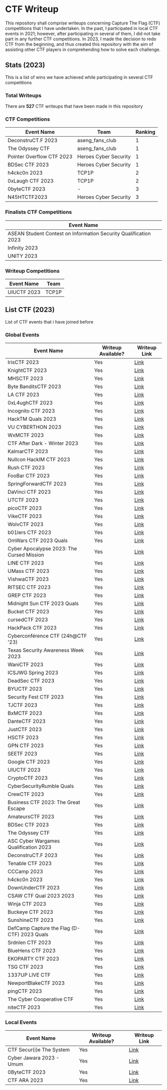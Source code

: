 # CTF Writeup
This repository shall comprise writeups concerning Capture The Flag (CTF) competitions that I have undertaken. In the past, I participated in local CTF events in 2021; however, after participating in several of them, I did not take part in any further CTF competitions. In 2023, I made the decision to redo CTF from the beginning, and thus created this repository with the aim of assisting other CTF players in comprehending how to solve each challenge.

## Stats (2023)
This is a list of wins we have achieved while participating in several CTF competitions

### Total Writeups
There are __527__ CTF writeups that have been made in this repository

### CTF Competitions

| Event Name | Team | Ranking |
| ---------- | ---- | ------- |
| DeconstruCT.F 2023 | aseng_fans_club | 1 |
| The Odyssey CTF | aseng_fans_club | 1 |
| Pointer Overflow CTF 2023 | Heroes Cyber Security | 1 |
| BDSec CTF 2023 | Heroes Cyber Security | 1 |
| h4ckc0n 2023 | TCP1P | 2 |
| 0xLaugh CTF 2023 | TCP1P | 2 |
| 0byteCTF 2023 | - | 3 |
| N45HTCTF2023 | Heroes Cyber Security | 3 |

### Finalists CTF Competitions
| Event Name |
| ---------- |
| ASEAN Student Contest on Information Security Qualification 2023 |
| Infinity 2023 |
| UNITY 2023 |

### Writeup Competitions

| Event Name | Team |
| ---------- | ---- |
| UIUCTF 2023 | TCP1P |

## List CTF  (2023)
List of CTF events that i have joined before

### Global Events
| Event Name | Writeup Available? | Writeup Link |
| ---------- | ------------------ | ------------ |
| IrisCTF 2023 | Yes | [Link](/2023/IrisCTF%202023/) |
| KnightCTF 2023 | Yes	| [Link](/2023/KnightCTF%202023/) |
| MHSCTF 2023  | Yes | [Link](/2023/MHSCTF%202023/) |
| Byte BanditsCTF 2023 | Yes | [Link](/2023/ByteBanditsCTF%202023/) |
| LA CTF 2023 | Yes | [Link](/2023/LA%20CTF%202023/) |
| 0xL4ughCTF 2023 | Yes | [Link](/2023/0xL4ugh%20CTF%202023/) |
| Incognito CTF 2023 | Yes | [Link](/2023/IncognitoCTF%202023/) |
| HackTM Quals 2023 | Yes | [Link](/2023/HackTM%20Quals%202023/) |
| VU CYBERTHON 2023 | Yes | [Link](/2023/VU%20CYBERTHON%202023/) |
| WxMCTF 2023 | Yes | [Link](/2023/WxMCTF%202023/) |
| CTF After Dark - Winter 2023 | Yes | [Link](/2023/CTF%20After%20Dark%20-%20Winter%202023/) |
| KalmarCTF 2023 | Yes | [Link](/2023/KalmarCTF%202023/) |
| Nullcon HackIM CTF 2023 | Yes | [Link](/2023/Nullcon%20HackIM%20CTF%202023/) |
| Rush CTF 2023 | Yes | [Link](/2023/Rush%20CTF%202023/) |
| FooBar CTF 2023 | Yes | [Link](/2023/Foobar%20CTF%202023/) |
| SpringForwardCTF 2023 | Yes | [Link](/2023/SpringForwardCTF%202023/) |
| DaVinci CTF 2023 | Yes | [Link](/2023/DaVinci%20CTF%202023/) |
| UTCTF 2023 | Yes | [Link](/2023/UTCTF%202023/) |
| picoCTF 2023 | Yes | [Link](/2023/picoCTF%202023/) |
| VikeCTF 2023 | Yes | [Link](/2023/vikeCTF%202023/) |
| WolvCTF 2023 | Yes | [Link](/2023/WolvCTF%202023/) |
| b01lers CTF 2023 | Yes | [Link](/2023/b01lers%20CTF%202023/) |
| OmWars CTF 2023 Quals | Yes | [Link](/2023/OmWars%20CTF%202023%20Quals/)
| Cyber Apocalypse 2023: The Cursed Mission | Yes | [Link](/2023/Cyber%20Apocalypse%202023%20The%20Cursed%20Mission/) |
| LINE CTF 2023 | Yes | [Link](/2023/LINE%20CTF%202023/) |
| UMass CTF 2023 | Yes | [Link](/2023/UMass%20CTF%202023/) |
| VishwaCTF 2023 | Yes | [Link](/2023/VishwaCTF%202023/) |
| RITSEC CTF 2023 | Yes | [Link](/2023/RITSEC%20CTF%202023/) |
| GREP CTF 2023 | Yes | [Link](/2023/GREP%20CTF%202023/) |
| Midnight Sun CTF 2023 Quals | Yes | [Link](/2023/Midnight%20Sun%20CTF%202023%20Quals/) |
| Bucket CTF 2023 | Yes | [Link](/2023/Midnight%20Sun%20CTF%202023%20Quals/) |
| cursedCTF 2023 | Yes | [Link](/2023/cursedCTF%202023/) |
| HackPack CTF 2023 | Yes | [Link](/2023/Hackpack%20CTF%202023/) |
| Cyberconférence CTF (24h@CTF '23) | Yes | [Link](/2023/24h%40CTF%202023/) |
| Texas Security Awareness Week 2023 | Yes | [Link](/2023/TexSAW%202023/) |
| WaniCTF 2023 | Yes | [Link](/2023/WaniCTF%202023/) |
| ICSJWG Spring 2023 | Yes | [Link](/2023/ICSJWG%20CTF%202023/) |
| DeadSec CTF 2023 | Yes | [Link](/2023/DeadSec%20CTF%202023/) |
| BYUCTF 2023 | Yes | [Link](/2023/BYUCTF%202023/) |
| Security Fest CTF 2023 | Yes | [Link](/2023/Security%20Fest%20CTF%202023/) |
| TJCTF 2023 | Yes | [Link](/2023/TJCTF%202023/) |
| BxMCTF 2023 | Yes | [Link](/2023/BxMCTF%202023/) |
| DanteCTF 2023 | Yes | [Link](/2023/DanteCTF%202023/) |
| JustCTF 2023 | Yes | [Link](/2023/justCTF%202023/) |
| HSCTF 2023 | Yes | [Link](/2023/HSCTF%202023/) |
| GPN CTF 2023 | Yes | [Link](/2023/GPN%20CTF%202023/) |
| SEETF 2023 | Yes | [Link](/2023/SEETF%202023/) |
| Google CTF 2023 | Yes | [Link](/2023/Google%20CTF%202023/) |
| UIUCTF 2023 | Yes | [Link](/2023/UIUCTF%202023/) |
| CryptoCTF 2023 | Yes | [Link](/2023/CryptoCTF%202023/) |
| CyberSecurityRumble Quals | Yes | [Link](/2023/CyberSecurityRumble%20Quals/) |
| CrewCTF 2023 | Yes | [Link](/2023/CrewCTF%202023/) |
| Business CTF 2023: The Great Escape | Yes | [Link](/2023/Business%20CTF%202023%20The%20Great%20Escape/) |
| AmateursCTF 2023 | Yes | [Link](/2023/AmateursCTF%202023/) |
| BDSec CTF 2023 | Yes | [Link](/2023/BDSec%20CTF%202023/) |
| The Odyssey CTF | Yes | [Link](/2023/The%20Odyssey%20CTF/) |
| ASC Cyber Wargames Qualification 2023 | Yes | [Link](/2023/ASC%20Cyber%20Wargames%20Qualification%202023/) |
| DeconstruCT.F 2023 | Yes | [Link](/2023/DeconstruCT.F%202023/) |
| Tenable CTF 2023 | Yes | [Link](/2023/Tenable%20CTF%202023/) |
| CCCamp 2023 | Yes | [Link](/2023/CCCamp%202023/) |
| h4ckc0n 2023 | Yes | [Link](/2023/h4ckc0n%202023/) |
| DownUnderCTF 2023 | Yes | [Link](/2023/DownUnderCTF%202023/) |
| CSAW CTF Qual 2023 2023 | Yes | [Link](/2023/CSAW%20CTF%20Qualification%20Round%202023/) |
| Winja CTF 2023 | Yes | [Link](/2023/Winja%20CTF%202023/) |
| Buckeye CTF 2023 | Yes | [Link](/2023/Buckeye%20CTF%202023/) |
| SunshineCTF 2023 | Yes | [Link](/2023/SunshineCTF%202023/) |
| DefCamp Capture the Flag (D-CTF) 2023 Quals | Yes | [Link](/2023/DefCamp%20Capture%20the%20Flag%20(D-CTF)%202023%20Quals/) |
| Srdnlen CTF 2023 | Yes | [Link](/2023/Srdnlen%20CTF%202023/) |
| BlueHens CTF 2023 | Yes | [Link](/2023/BlueHens%20CTF%202023/) |
| EKOPARTY CTF 2023 | Yes | [Link](/2023/EKOPARTY%20CTF%202023/) |
| TSG CTF 2023 | Yes | [Link](/2023/TSG%20CTF%202023/) |
| 1337UP LIVE CTF | Yes | [Link](/2023/1337UP%20LIVE%20CTF/) |
| NewportBlakeCTF 2023 | Yes | [Link](/2023/NewportBlakeCTF%202023/) |
| pingCTF 2023 | Yes | [Link](/2023/pingCTF%202023/) |
| The Cyber Cooperative CTF | Yes | [Link](/2023/The%20Cyber%20Cooperative%20CTF/) |
| niteCTF 2023 | Yes | [Link](/2023/niteCTF%202023/) |

### Local Events
| Event Name | Writeup Available? | Writeup Link |
| ---------- | ------------------ | ------------ |
| CTF Secur{i}e The System | Yes | [Link](/2023/CTF%20Secur{i}e%20The%20System/) |
| Cyber Jawara 2023 - Umum | Yes | [Link](/2023/Cyber%20Jawara%202023%20-%20Umum/) |
| 0ByteCTF 2023 | Yes | [Link](/2023/0ByteCTF%202023/) |
| CTF ARA 2023 | Yes | [Link](/2023/CTF%20ARA%202023/) |